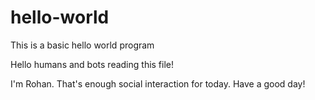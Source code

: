 # hello-world
This is a basic hello world program

Hello humans and bots reading this file!

I'm Rohan. That's enough social interaction for today. Have a good day!
